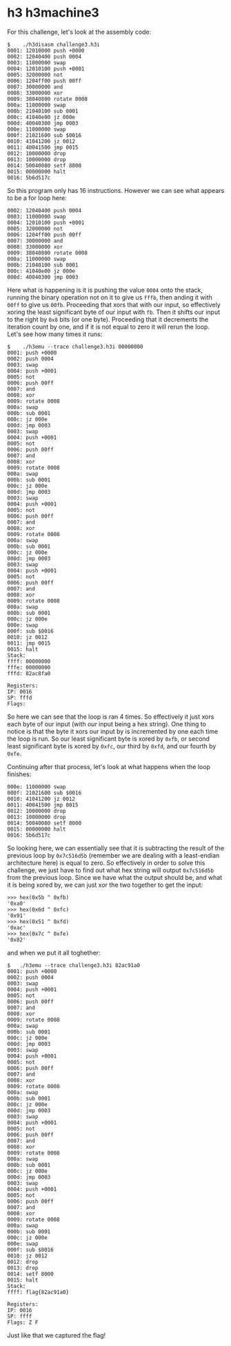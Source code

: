 # h3 h3machine3

For this challenge, let's look at the assembly code:

```
$    ./h3disasm challenge3.h3i
0001: 12010000 push +0000
0002: 12040400 push 0004
0003: 11000000 swap
0004: 12010100 push +0001
0005: 32000000 not
0006: 1204ff00 push 00ff
0007: 30000000 and
0008: 33000000 xor
0009: 38040800 rotate 0008
000a: 11000000 swap
000b: 21040100 sub 0001
000c: 41040e00 jz 000e
000d: 40040300 jmp 0003
000e: 11000000 swap
000f: 21021600 sub $0016
0010: 41041200 jz 0012
0011: 40041500 jmp 0015
0012: 10000000 drop
0013: 10000000 drop
0014: 50040080 setf 8000
0015: 00000000 halt
0016: 5b6d517c
```

So this program only has 16 instructions. However we can see what appears to be a for loop here:

```
0002: 12040400 push 0004
0003: 11000000 swap
0004: 12010100 push +0001
0005: 32000000 not
0006: 1204ff00 push 00ff
0007: 30000000 and
0008: 33000000 xor
0009: 38040800 rotate 0008
000a: 11000000 swap
000b: 21040100 sub 0001
000c: 41040e00 jz 000e
000d: 40040300 jmp 0003
```

Here what is happening is it is pushing the value `0004` onto the stack, running the binary operation not on it to give us `fffb`, then anding it with `00ff` to give us `00fb`. Proceeding that xors that with our input, so effectively xoring the least significant byte of our input with `fb`. Then it shifts our input to the right by `0x8` bits (or one byte). Proceeding that it decrements the iteration count by one, and if it is not equal to zero it will rerun the loop. Let's see how many times it runs:

```
$    ./h3emu --trace challenge3.h3i 00000000
0001: push +0000
0002: push 0004
0003: swap
0004: push +0001
0005: not
0006: push 00ff
0007: and
0008: xor
0009: rotate 0008
000a: swap
000b: sub 0001
000c: jz 000e
000d: jmp 0003
0003: swap
0004: push +0001
0005: not
0006: push 00ff
0007: and
0008: xor
0009: rotate 0008
000a: swap
000b: sub 0001
000c: jz 000e
000d: jmp 0003
0003: swap
0004: push +0001
0005: not
0006: push 00ff
0007: and
0008: xor
0009: rotate 0008
000a: swap
000b: sub 0001
000c: jz 000e
000d: jmp 0003
0003: swap
0004: push +0001
0005: not
0006: push 00ff
0007: and
0008: xor
0009: rotate 0008
000a: swap
000b: sub 0001
000c: jz 000e
000e: swap
000f: sub $0016
0010: jz 0012
0011: jmp 0015
0015: halt
Stack:
ffff: 00000000
fffe: 00000000
fffd: 82ac8fa0

Registers:
IP: 0016
SP: fffd
Flags:   
```

So here we can see that the loop is ran 4 times. So effectively it just xors each byte of our input (with our input being a hex string). One thing to notice is that the byte it xors our input by is incremented by one each time the loop is run. So our least significant byte is xored by `0xfb`, or second least significant byte is xored by `0xfc`, our third by `0xfd`, and our fourth by `0xfe`.

Continuing after that process, let's look at what happens when the loop finishes:

```
000e: 11000000 swap
000f: 21021600 sub $0016
0010: 41041200 jz 0012
0011: 40041500 jmp 0015
0012: 10000000 drop
0013: 10000000 drop
0014: 50040080 setf 8000
0015: 00000000 halt
0016: 5b6d517c
```

So looking here, we can essentially see that it is subtracting the result of the previous loop by `0x7c516d5b` (remember we are dealing with a least-endian architecture here) is equal to zero. So effectively in order to solve this challenge, we just have to find out what hex string will output `0x7c516d5b` from the previous loop. Since we have what the output should be, and what it is being xored by, we can just xor the two together to get the input:

```
>>> hex(0x5b ^ 0xfb)
'0xa0'
>>> hex(0x6d ^ 0xfc)
'0x91'
>>> hex(0x51 ^ 0xfd)
'0xac'
>>> hex(0x7c ^ 0xfe)
'0x82'
```

and when we put it all toghether:

```
$	./h3emu --trace challenge3.h3i 82ac91a0
0001: push +0000
0002: push 0004
0003: swap
0004: push +0001
0005: not
0006: push 00ff
0007: and
0008: xor
0009: rotate 0008
000a: swap
000b: sub 0001
000c: jz 000e
000d: jmp 0003
0003: swap
0004: push +0001
0005: not
0006: push 00ff
0007: and
0008: xor
0009: rotate 0008
000a: swap
000b: sub 0001
000c: jz 000e
000d: jmp 0003
0003: swap
0004: push +0001
0005: not
0006: push 00ff
0007: and
0008: xor
0009: rotate 0008
000a: swap
000b: sub 0001
000c: jz 000e
000d: jmp 0003
0003: swap
0004: push +0001
0005: not
0006: push 00ff
0007: and
0008: xor
0009: rotate 0008
000a: swap
000b: sub 0001
000c: jz 000e
000e: swap
000f: sub $0016
0010: jz 0012
0012: drop
0013: drop
0014: setf 8000
0015: halt
Stack:
ffff: flag{82ac91a0}

Registers:
IP: 0016
SP: ffff
Flags: Z F
```

Just like that we captured the flag!